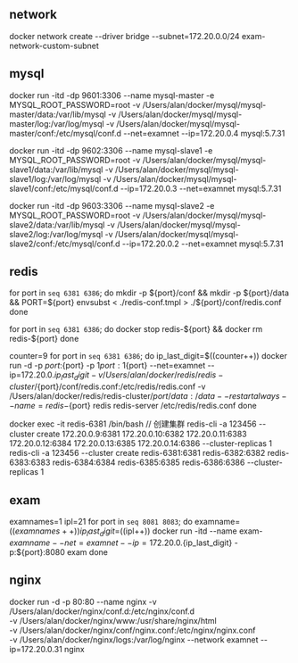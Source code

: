 ## network

docker network create 
--driver bridge 
--subnet=172.20.0.0/24 
exam-network-custom-subnet

## mysql

docker run  -itd -dp 9601:3306 
--name mysql-master 
-e MYSQL_ROOT_PASSWORD=root 
-v /Users/alan/docker/mysql/mysql-master/data:/var/lib/mysql 
-v /Users/alan/docker/mysql/mysql-master/log:/var/log/mysql 
-v /Users/alan/docker/mysql/mysql-master/conf:/etc/mysql/conf.d 
--net=examnet 
--ip=172.20.0.4 
mysql:5.7.31

docker run  -itd -dp 9602:3306 
--name mysql-slave1 
-e MYSQL_ROOT_PASSWORD=root 
-v /Users/alan/docker/mysql/mysql-slave1/data:/var/lib/mysql 
-v /Users/alan/docker/mysql/mysql-slave1/log:/var/log/mysql 
-v /Users/alan/docker/mysql/mysql-slave1/conf:/etc/mysql/conf.d 
--ip=172.20.0.3 
--net=examnet 
mysql:5.7.31

docker run  -itd -dp 9603:3306
--name mysql-slave2
-e MYSQL_ROOT_PASSWORD=root
-v /Users/alan/docker/mysql/mysql-slave2/data:/var/lib/mysql
-v /Users/alan/docker/mysql/mysql-slave2/log:/var/log/mysql
-v /Users/alan/docker/mysql/mysql-slave2/conf:/etc/mysql/conf.d
--ip=172.20.0.2
--net=examnet
mysql:5.7.31

## redis

for port in `seq 6381 6386`; do
mkdir -p ${port}/conf &&
mkdir -p ${port}/data &&
PORT=${port} envsubst < ./redis-conf.tmpl > ./${port}/conf/redis.conf
done

for port in `seq 6381 6386`; do
docker stop redis-${port} && docker rm redis-${port}
done

counter=9
for port in `seq 6381 6386`; do
ip_last_digit=$((counter++))
docker run -d -p ${port}:${port} -p 1${port}:1${port}  --net=examnet --ip=172.20.0.${ip_last_digit} 
-v /Users/alan/docker/redis/redis-cluster/${port}/conf/redis.conf:/etc/redis/redis.conf 
-v /Users/alan/docker/redis/redis-cluster/${port}/data:/data 
--restart always 
--name=redis-${port} 
redis redis-server /etc/redis/redis.conf
done

docker exec -it redis-6381 /bin/bash
// 创建集群
redis-cli -a 123456 --cluster create 172.20.0.9:6381 172.20.0.10:6382 172.20.0.11:6383 172.20.0.12:6384 172.20.0.13:6385 172.20.0.14:6386 --cluster-replicas 1
redis-cli -a 123456 --cluster create redis-6381:6381 redis-6382:6382 redis-6383:6383 redis-6384:6384 redis-6385:6385 redis-6386:6386 --cluster-replicas 1

## exam

examnames=1
ipl=21
for port in `seq 8081 8083`; do
examname=$((examnames++))
ip_last_digit=$((ipl++))
docker run -itd --name exam-${examname} --net=examnet --ip=172.20.0.${ip_last_digit} -p:${port}:8080 exam
done

## nginx

docker run -d -p 80:80  --name nginx 
-v /Users/alan/docker/nginx/conf.d:/etc/nginx/conf.d  
-v /Users/alan/docker/nginx/www:/usr/share/nginx/html  
-v /Users/alan/docker/nginx/conf/nginx.conf:/etc/nginx/nginx.conf  
-v /Users/alan/docker/nginx/logs:/var/log/nginx 
--network examnet 
--ip=172.20.0.31 
nginx
